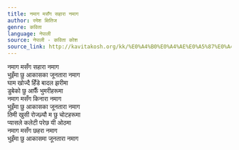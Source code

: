 ```yaml
---
title: नमाग मसँग सहारा नमाग
author: रमेश क्षितिज
genre: कविता
language: नेपाली
source: नेपाली - कविता कोश
source_link: http://kavitakosh.org/kk/%E0%A4%B0%E0%A4%AE%E0%A5%87%E0%A4%B6_%E0%A4%95%E0%A5%8D%E0%A4%B7%E0%A4%BF%E0%A4%A4%E0%A4%BF%E0%A4%9C
---
```


नमाग मसँग सहारा नमाग  
भुइँमा छु आकासका जूनतारा नमाग  
घाम खोज्दै हिँडे बादल झरीमा  
डुबेको छु आफैँ भुमरीहरूमा  
नमाग मसँग किनारा नमाग  
भुइँमा छु आकासका जूनतारा नमाग  
तिमी खुसी रोज्छ्यौ म छु चोटहरूमा  
प्यासले कलेटी परेछ यी ओठमा  
नमाग मसँग छहरा नमाग  
भुइँमा छु आकासमा जूनतारा नमाग
